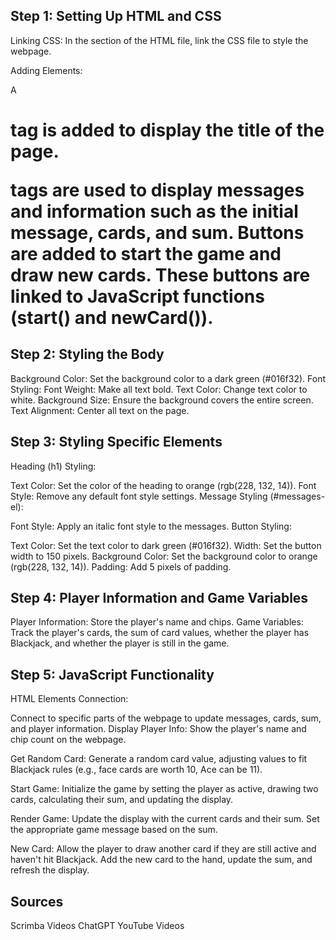 ## Step 1: Setting Up HTML and CSS
Linking CSS: In the <head> section of the HTML file, link the CSS file to style the webpage.

Adding Elements:

A <h1> tag is added to display the title of the page.
<p> tags are used to display messages and information such as the initial message, cards, and sum.
Buttons are added to start the game and draw new cards. These buttons are linked to JavaScript functions (start() and newCard()).

## Step 2: Styling the Body
Background Color: Set the background color to a dark green (#016f32).
Font Styling:
Font Weight: Make all text bold.
Text Color: Change text color to white.
Background Size: Ensure the background covers the entire screen.
Text Alignment: Center all text on the page.

## Step 3: Styling Specific Elements
Heading (h1) Styling:

Text Color: Set the color of the heading to orange (rgb(228, 132, 14)).
Font Style: Remove any default font style settings.
Message Styling (#messages-el):

Font Style: Apply an italic font style to the messages.
Button Styling:

Text Color: Set the text color to dark green (#016f32).
Width: Set the button width to 150 pixels.
Background Color: Set the background color to orange (rgb(228, 132, 14)).
Padding: Add 5 pixels of padding.

## Step 4: Player Information and Game Variables
Player Information: Store the player's name and chips.
Game Variables: Track the player's cards, the sum of card values, whether the player has Blackjack, and whether the player is still in the game.

## Step 5: JavaScript Functionality
HTML Elements Connection:

Connect to specific parts of the webpage to update messages, cards, sum, and player information.
Display Player Info: Show the player's name and chip count on the webpage.

Get Random Card: Generate a random card value, adjusting values to fit Blackjack rules (e.g., face cards are worth 10, Ace can be 11).

Start Game: Initialize the game by setting the player as active, drawing two cards, calculating their sum, and updating the display.

Render Game: Update the display with the current cards and their sum. Set the appropriate game message based on the sum.

New Card: Allow the player to draw another card if they are still active and haven't hit Blackjack. Add the new card to the hand, update the sum, and refresh the display.

## Sources
Scrimba Videos
ChatGPT
YouTube Videos